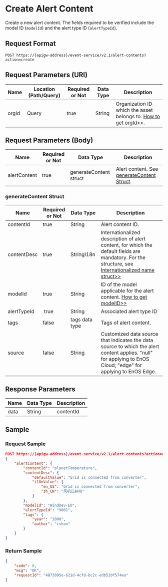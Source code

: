 # Create Alert Content

Create a new alert content. The fields required to be verified include the model ID (`modelId`) and the alert type ID (`alertTypeId`).

## Request Format

```
POST https://{apigw-address}/event-service/v2.1/alert-contents?action=create
```

## Request Parameters (URI)

| Name | Location (Path/Query) | Required or Not | Data Type | Description |
|---------------|------------------|----------|-----------|--------------|
| orgId         | Query            | true     | String    | Organization ID which the asset belongs to. [How to get orgId>>](/docs/api/en/2.0.9/api_faqs#how-to-get-organization-id-orgid-orgid).          |


## Request Parameters (Body)
| Name            | Required or Not | Data Type | Description |
|------|-----------------|-----------|-------------|
| alertContent          | true    | generateContent struct    | Alert content. See [generateContent Struct](create_alert_content#generatecontent-struct-generatecontent).|

### generateContent Struct <generatecontent>

| Name            | Required or Not | Data Type | Description |
|------|-----------------|-----------|-------------|
|contentId|true|String|Alert content ID.|
|contentDesc|true|StringI18n| Internationalized description of alert content, for which the default fields are mandatory. For the structure, see [Internationalized name struct>>](/docs/api/en/2.0.9/api_faqs.html#internationalized-name-struct)|
| modelId          | true    | String    | ID of the model applicable for the alert content. [How to get modelID>>](/docs/api/en/2.0.9/api_faqs#how-to-get-model-id-modelid-modelid) |
| alertTypeId   |  true        | String       | Associated alert type ID           |
|tags|false|tags data type|Tags of alert content. |
| source |false| String |Customized data source that indicates the data source to which the alert content applies. "null" for applying to EnOS Cloud; "edge" for applying to EnOS Edge.|



## Response Parameters

| Name | Data Type     | Description          |
|-------|----------------|---------------------------|
|data|String |contentId |



## Sample

### Request Sample

```json
POST https://{apigw-address}/event-service/v2.1/alert-contents?action=create&orgId=yourOrgId
{
	"alertContent": {
		"contentId": "planetTemperature",
		"contentDesc": {
			"defaultValue": "Grid is connected from converter",
			"i18nValue": {
				"en_US": "Grid is connected from converter",
				"zh_CN": "风机已并网"
			}
		},
		"modelId": "WindDev-E0",
		"alertTypeId": "9001",
		"tags": {
			"year": "2000",
			"author": "cshan"
		}
	}
}
```

### Return Sample

```json
{
	"code": 0,
	"msg": "OK",
	"requestId": "4873095e-621d-4cfd-bc2c-edb520f574ea"
}
```

